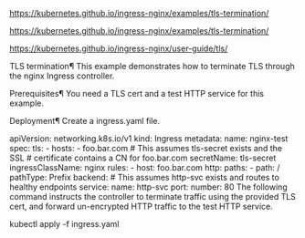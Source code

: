 https://kubernetes.github.io/ingress-nginx/examples/tls-termination/

https://kubernetes.github.io/ingress-nginx/examples/tls-termination/

https://kubernetes.github.io/ingress-nginx/user-guide/tls/

TLS termination¶
This example demonstrates how to terminate TLS through the nginx Ingress controller.

Prerequisites¶
You need a TLS cert and a test HTTP service for this example.

Deployment¶
Create a ingress.yaml file.


apiVersion: networking.k8s.io/v1
kind: Ingress
metadata:
  name: nginx-test
spec:
  tls:
    - hosts:
      - foo.bar.com
      # This assumes tls-secret exists and the SSL
      # certificate contains a CN for foo.bar.com
      secretName: tls-secret
  ingressClassName: nginx
  rules:
    - host: foo.bar.com
      http:
        paths:
        - path: /
          pathType: Prefix
          backend:
            # This assumes http-svc exists and routes to healthy endpoints
            service:
              name: http-svc
              port:
                number: 80
The following command instructs the controller to terminate traffic using the provided TLS cert, and forward un-encrypted HTTP traffic to the test HTTP service.


kubectl apply -f ingress.yaml